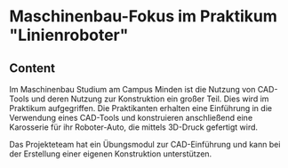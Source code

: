 # Maschinenbau-Fokus im Praktikum "Linienroboter"

## Content
Im Maschinenbau Studium am Campus Minden ist die Nutzung von CAD-Tools und deren Nutzung zur Konstruktion ein großer Teil.
Dies wird im Praktikum aufgegriffen.
Die Praktikanten erhalten eine Einführung in die Verwendung eines CAD-Tools und konstruieren anschließend eine Karosserie für ihr Roboter-Auto, die mittels 3D-Druck gefertigt wird.

Das Projekteteam hat ein Übungsmodul zur CAD-Einführung und kann bei der Erstellung einer eigenen Konstruktion unterstützen.

